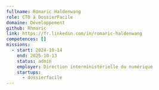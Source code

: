 ```yaml
---
fullname: Romaric Haldenwang
role: CTO à DossierFacile
domaine: Développement
github: Rhmaric
link: https://fr.linkedin.com/in/romaric-haldenwang
competences: []
missions:
  - start: 2024-10-14
    end: 2025-10-13
    status: admin
    employer: Direction interministérielle du numérique
    startups:
      - dossierfacile
---
```


